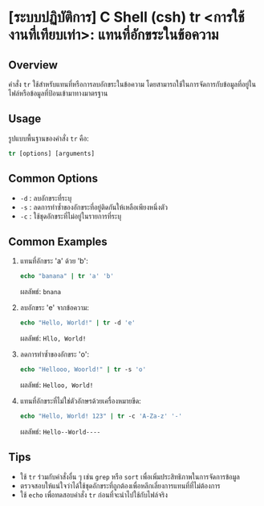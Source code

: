 # [ระบบปฏิบัติการ] C Shell (csh) tr <การใช้งานที่เทียบเท่า>: แทนที่อักขระในข้อความ

## Overview
คำสั่ง `tr` ใช้สำหรับแทนที่หรือการลบอักขระในข้อความ โดยสามารถใช้ในการจัดการกับข้อมูลที่อยู่ในไฟล์หรือข้อมูลที่ป้อนเข้ามาทางมาตรฐาน

## Usage
รูปแบบพื้นฐานของคำสั่ง `tr` คือ:

```csh
tr [options] [arguments]
```

## Common Options
- `-d` : ลบอักขระที่ระบุ
- `-s` : ลดการทำซ้ำของอักขระที่อยู่ติดกันให้เหลือเพียงหนึ่งตัว
- `-c` : ใช้ชุดอักขระที่ไม่อยู่ในรายการที่ระบุ

## Common Examples
1. แทนที่อักขระ 'a' ด้วย 'b':
   ```csh
   echo "banana" | tr 'a' 'b'
   ```
   ผลลัพธ์: `bnana`

2. ลบอักขระ 'e' จากข้อความ:
   ```csh
   echo "Hello, World!" | tr -d 'e'
   ```
   ผลลัพธ์: `Hllo, World!`

3. ลดการทำซ้ำของอักขระ 'o':
   ```csh
   echo "Hellooo, Woorld!" | tr -s 'o'
   ```
   ผลลัพธ์: `Helloo, World!`

4. แทนที่อักขระที่ไม่ใช่ตัวอักษรด้วยเครื่องหมายขีด:
   ```csh
   echo "Hello, World! 123" | tr -c 'A-Za-z' '-'
   ```
   ผลลัพธ์: `Hello--World----`

## Tips
- ใช้ `tr` ร่วมกับคำสั่งอื่น ๆ เช่น `grep` หรือ `sort` เพื่อเพิ่มประสิทธิภาพในการจัดการข้อมูล
- ตรวจสอบให้แน่ใจว่าได้ใช้ชุดอักขระที่ถูกต้องเพื่อหลีกเลี่ยงการแทนที่ที่ไม่ต้องการ
- ใช้ `echo` เพื่อทดสอบคำสั่ง `tr` ก่อนที่จะนำไปใช้กับไฟล์จริง